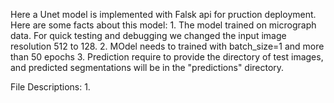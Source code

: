 Here a Unet model is implemented with Falsk api for pruction deployment. 
Here are some facts about this model:
    1. The model trained on micrograph data. For quick testing and debugging
    we changed the input image resolution 512 to 128.
    2. MOdel needs to trained with batch_size=1 and more than 50 epochs
    3. Prediction require to provide the directory of test images, and predicted segmentations will be in the
    "predictions" directory.

File Descriptions:
     1. 